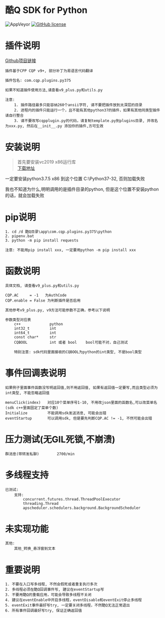 # 酷Q SDK for Python

![AppVeyor](https://img.shields.io/appveyor/ci/crud-boy/cqp-sdk-for-py37-native)
[![GitHub license](https://img.shields.io/github/license/crud-boy/cqp-sdk-for-py37-native)](https://github.com/crud-boy/cqp-sdk-for-py37-native/blob/master/LICENSE)

# 插件说明
[Github项目链接](https://github.com/crud-boy/cqp-sdk-for-py37-native) 

    插件基于CPP CQP v9+, 部分补丁为易语言代码翻译

    插件包名: com.cqp.plugins.py375

    如果不知道插件使用方法,请查看v9_plus.py和utils.py

    注意: 
        1. 插件路径最多只能容纳260个ansii字符, 请不要把插件放到太深层的目录
        2. 进程内的插件只能运行一个，且不能有其他python37的插件，如果有其他同类型插件请自行整合
        3. 请不要改写cqpplugin.py的代码，请复制template.py到plugins目录, 并改名为xxx.py, 然后在__init__.py 添加你的插件,方可生效

# 安装说明

> 首先要安装vc2019 x86运行库  
[下载地址](https://www.cr173.com/soft/3106.html)  

一定要安装python3.7.5 x86 到这个位置 C:\Python37-32, 否则加载失败

我也不知道为什么,明明调用的是插件目录的python, 但是这个位置不安装python的话，就会加载失败



# pip说明
    1. cd /d 酷Q目录\app\com.cqp.plugins.py375\python
    2. pipenv.bat
    3. python -m pip install requests

    注意: 不能用pip install xxx, 一定要用python -m pip install xxx

# 函数说明
    具体文档, 请查看v9_plus.py和utils.py

    CQP.AC     = -1   为AuthCode
    CQP.enable = False 为判断插件是否启用

    其他参考v9_plus.py, v9方法可能参数不正确，参考以下说明

    参数类型对应表
        c++             python
        int32_t         int
        int64_t         int
        const char*     str
        CQBOOL          int 或者 bool    bool可能不对，自己测试

        特别注意: sdk代码里面接收的CQBOOL为python的int类型, 不是bool类型


# 事件回调表说明
    如果例子里面事件函数没写明返回值,则不用返回值, 如果有返回值一定要写,而且类型必须为int类型, 不能忽略返回值

    menuClick(index)   对应10个菜单序号1-10, 不用改json里面的函数名,可以改菜单名(sdk c++里面固定了菜单个数)
    Initialize         不能调用sdk发送消息, 可能会出错
    eventStartup       可以调用sdk, 但是要先判断CQP.AC != -1, 不然可能会出错


# 压力测试(无GIL死锁,不崩溃)
    群消息(带转发私聊)        2700/min


# 多线程支持
    已测试:
        支持:
            concurrent.futures.thread.ThreadPoolExecutor
            threading.Thread
            apscheduler.schedulers.background.BackgroundScheduler


# 未实现功能
    其他: 
        其他_转换_悬浮窗到文本


# 重要说明
    1. 不要在入口写多线程, 不然会假死或者重复执行多次  
    2. 多线程必须在酷Q回调事件写, 建议在eventStartup写  
    3. 不要用酷Q的重载应用，可能会导致多线程不关闭
    4. 建议在eventEnable中开启多线程，eventDisable和eventExit停止多线程  
    5. eventExit事件最好写try, 一定要关闭多线程，不然酷Q无法正常退出  
    6. 所有事件回调最好写try, 保证正确返回值
